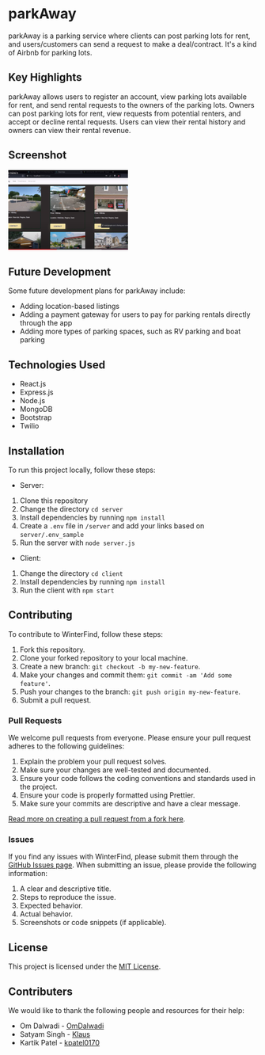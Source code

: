# parkAway

parkAway is a parking service where clients can post parking lots for rent, and users/customers can send a request to make a deal/contract. It's a kind of Airbnb for parking lots.

## Key Highlights

parkAway allows users to register an account, view parking lots available for rent, and send rental requests to the owners of the parking lots. Owners can post parking lots for rent, view requests from potential renters, and accept or decline rental requests. Users can view their rental history and owners can view their rental revenue.
## Screenshot

![parkAway](./parkaway.png)

## Future Development

Some future development plans for parkAway include:

- Adding location-based listings
- Adding a payment gateway for users to pay for parking rentals directly through the app
- Adding more types of parking spaces, such as RV parking and boat parking

## Technologies Used
- React.js 
- Express.js 
- Node.js 
- MongoDB
- Bootstrap
- Twilio

## Installation
To run this project locally, follow these steps:

- Server:
1. Clone this repository
2. Change the directory `cd server`
3. Install dependencies by running `npm install`
4. Create a `.env` file in `/server` and add your links based on `server/.env_sample` 
5. Run the server with `node server.js`

- Client:
1. Change the directory `cd client`
2. Install dependencies by running `npm install`
3. Run the client with `npm start`

## Contributing

To contribute to WinterFind, follow these steps:

1. Fork this repository.
2. Clone your forked repository to your local machine.
3. Create a new branch: `git checkout -b my-new-feature`.
4. Make your changes and commit them: `git commit -am 'Add some feature'`.
5. Push your changes to the branch: `git push origin my-new-feature`.
6. Submit a pull request.

### Pull Requests

We welcome pull requests from everyone. Please ensure your pull request adheres to the following guidelines:

1. Explain the problem your pull request solves.
2. Make sure your changes are well-tested and documented.
3. Ensure your code follows the coding conventions and standards used in the project.
4. Ensure your code is properly formatted using Prettier.
5. Make sure your commits are descriptive and have a clear message.

[Read more on creating a pull request from a fork here](https://help.github.com/articles/creating-a-pull-request-from-a-fork/).

### Issues

If you find any issues with WinterFind, please submit them through the [GitHub Issues page](https://github.com/kpatel0170/Winter-Find/issues). When submitting an issue, please provide the following information:

1. A clear and descriptive title.
2. Steps to reproduce the issue.
3. Expected behavior.
4. Actual behavior.
5. Screenshots or code snippets (if applicable).

## License
This project is licensed under the [MIT License](LICENSE).

## Contributers
We would like to thank the following people and resources for their help:

- Om Dalwadi - [OmDalwadi](https://github.com/OmDalwadi)
- Satyam Singh - [Klaus](https://github.com/KlausMikhaelson)
- Kartik Patel - [kpatel0170](https://github.com/kpatel0170)
